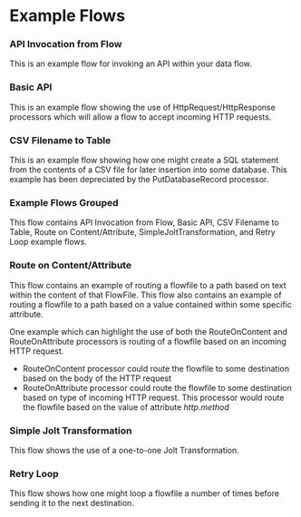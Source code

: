 # Example Flows

### API Invocation from Flow
This is an example flow for invoking an API within your data flow. 

### Basic API
This is an example flow showing the use of HttpRequest/HttpResponse processors which will allow a flow to accept incoming HTTP requests.

### CSV Filename to Table
This is an example flow showing how one might create a SQL statement from the contents of a CSV file for later insertion into some database. This example has been depreciated by the PutDatabaseRecord processor.

### Example Flows Grouped
This flow contains API Invocation from Flow, Basic API, CSV Filename to Table, Route on Content/Attribute, SimpleJoltTransformation, and Retry Loop example flows.

### Route on Content/Attribute
This flow contains an example of routing a flowfile to a path based on text within the content of that FlowFile. This flow also contains an example of routing a flowfile to a path based on a value contained within some specific attribute.

One example which can highlight the use of both the RouteOnContent and RouteOnAttribute processors is routing of a flowfile based on an incoming HTTP request.

* RouteOnContent processor could route the flowfile to some destination based on the body of the HTTP request
* RouteOnAttribute processor could route the flowfile to some destination based on type of incoming HTTP request. This processor would route the flowfile based on the value of attribute *http.method* 


### Simple Jolt Transformation
This flow shows the use of a one-to-one Jolt Transformation.

### Retry Loop
This flow shows how one might loop a flowfile a number of times before sending it to the next destination.
